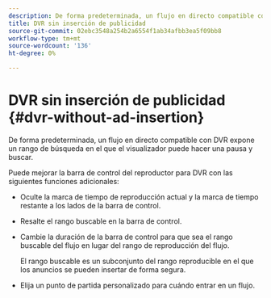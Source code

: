 ```yaml
---
description: De forma predeterminada, un flujo en directo compatible con DVR expone un rango de búsqueda en el que el visualizador puede hacer una pausa y buscar.
title: DVR sin inserción de publicidad
source-git-commit: 02ebc3548a254b2a6554f1ab34afbb3ea5f09bb8
workflow-type: tm+mt
source-wordcount: '136'
ht-degree: 0%

---
```


# DVR sin inserción de publicidad {#dvr-without-ad-insertion}

De forma predeterminada, un flujo en directo compatible con DVR expone un rango de búsqueda en el que el visualizador puede hacer una pausa y buscar.

Puede mejorar la barra de control del reproductor para DVR con las siguientes funciones adicionales:

* Oculte la marca de tiempo de reproducción actual y la marca de tiempo restante a los lados de la barra de control.
* Resalte el rango buscable en la barra de control.
* Cambie la duración de la barra de control para que sea el rango buscable del flujo en lugar del rango de reproducción del flujo.

  El rango buscable es un subconjunto del rango reproducible en el que los anuncios se pueden insertar de forma segura.
* Elija un punto de partida personalizado para cuándo entrar en un flujo.
